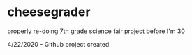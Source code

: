 # cheesegrader
properly re-doing 7th grade science fair project before I'm 30

4/22/2020 - Github project created

